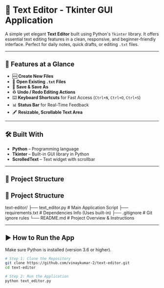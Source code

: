 # 📝 Text Editor - Tkinter GUI Application

A simple yet elegant **Text Editor** built using Python's `Tkinter` library. It offers essential text editing features in a clean, responsive, and beginner-friendly interface. Perfect for daily notes, quick drafts, or editing `.txt` files.

---

## 🚀 Features at a Glance

- 🆕 **Create New Files**  
- 📂 **Open Existing `.txt` Files**  
- 💾 **Save & Save As**  
- ♻️ **Undo / Redo Editing Actions**  
- ⌨️ **Keyboard Shortcuts** for Fast Access (`Ctrl+N`, `Ctrl+O`, `Ctrl+S`)  
- 📊 **Status Bar** for Real-Time Feedback  
- 🖋️ **Resizable, Scrollable Text Area**

---

## 🛠️ Built With

- **Python** – Programming language  
- **Tkinter** – Built-in GUI library in Python  
- **ScrolledText** – Text widget with scrollbar  

---

## 📂 Project Structure

## 📂 Project Structure

text-editor/
├── text_editor.py      # Main Application Script
├── requirements.txt    # Dependencies Info (Uses built-in)
├── .gitignore          # Git ignore rules
└── README.md           # Project Overview & Instructions



---

## ▶️ How to Run the App

Make sure Python is installed (version 3.6 or higher).

```bash
# Step 1: Clone the Repository
git clone https://github.com/vinaykumar-2/text-editor.git
cd text-editor

# Step 2: Run the Application
python text_editor.py
